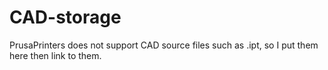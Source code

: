 # CAD-storage
PrusaPrinters does not support CAD source files such as .ipt, so I put them here then link to them.
